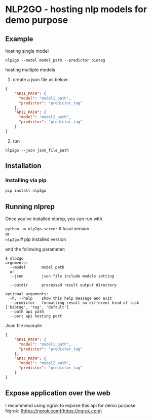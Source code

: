 # NLP2GO - hosting nlp models for demo purpose

## Example
hosting single model
```
nlp2go --model model_path --predictor biotag
```
hosting multiple models
1. create a json file as below:
```json
{
    "API1_PATH": {
      "model": "model1_path",
      "predictor": "predictor_tag"
    },
    "API2_PATH": {
      "model": "model2_path",
      "predictor": "predictor_tag"
    }
}
```
2. run
```
nlp2go --json json_file_path  
```

## Installation

### Installing via pip
```bash
pip install nlp2go
```

## Running nlprep

Once you've installed nlprep, you can run with

`python -m nlp2go.server` # local version  
or  
`nlp2go`  # pip installed version

and the following parameter:
```
$ nlp2go
arguments:
  --model       model path 
  or   
  --json        json file include models setting 
  
  --outdir      processed result output directory       
  
optional arguments:
  -h, --help    show this help message and exit
  --predictor   formatting result on different kind of task    ['biotag', 'tag', 'default']  
  --path api path
  --port api hosting port
```
Json file example
```json
{
    "API1_PATH": {
      "model": "model1_path",
      "predictor": "predictor_tag"
    },
    "API2_PATH": {
      "model": "model2_path",
      "predictor": "predictor_tag"
    }
}
```

## Expose application over the web
I recommend using ngrok to expose this api for demo purpose  
Ngrok: [https://ngrok.com](https://ngrok.com)

